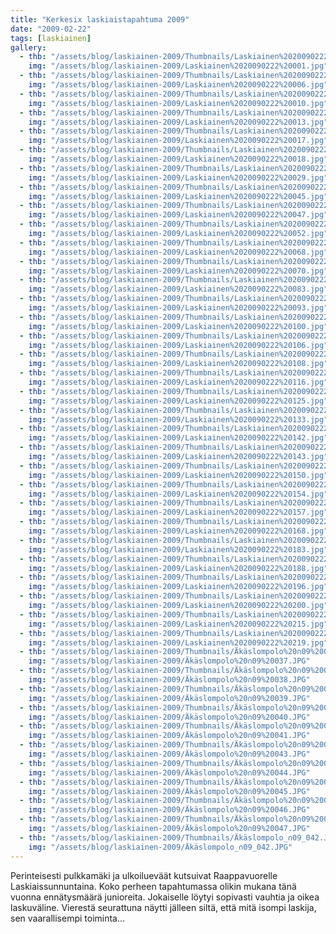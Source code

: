 ```yaml
---
title: "Kerkesix laskiaistapahtuma 2009"
date: "2009-02-22"
tags: [laskiainen]
gallery:
  - thb: "/assets/blog/laskiainen-2009/Thumbnails/Laskiainen%2020090222%20001.jpg"
    img: "/assets/blog/laskiainen-2009/Laskiainen%2020090222%20001.jpg"
  - thb: "/assets/blog/laskiainen-2009/Thumbnails/Laskiainen%2020090222%20006.jpg"
    img: "/assets/blog/laskiainen-2009/Laskiainen%2020090222%20006.jpg"
  - thb: "/assets/blog/laskiainen-2009/Thumbnails/Laskiainen%2020090222%20010.jpg"
    img: "/assets/blog/laskiainen-2009/Laskiainen%2020090222%20010.jpg"
  - thb: "/assets/blog/laskiainen-2009/Thumbnails/Laskiainen%2020090222%20013.jpg"
    img: "/assets/blog/laskiainen-2009/Laskiainen%2020090222%20013.jpg"
  - thb: "/assets/blog/laskiainen-2009/Thumbnails/Laskiainen%2020090222%20017.jpg"
    img: "/assets/blog/laskiainen-2009/Laskiainen%2020090222%20017.jpg"
  - thb: "/assets/blog/laskiainen-2009/Thumbnails/Laskiainen%2020090222%20018.jpg"
    img: "/assets/blog/laskiainen-2009/Laskiainen%2020090222%20018.jpg"
  - thb: "/assets/blog/laskiainen-2009/Thumbnails/Laskiainen%2020090222%20029.jpg"
    img: "/assets/blog/laskiainen-2009/Laskiainen%2020090222%20029.jpg"
  - thb: "/assets/blog/laskiainen-2009/Thumbnails/Laskiainen%2020090222%20045.jpg"
    img: "/assets/blog/laskiainen-2009/Laskiainen%2020090222%20045.jpg"
  - thb: "/assets/blog/laskiainen-2009/Thumbnails/Laskiainen%2020090222%20047.jpg"
    img: "/assets/blog/laskiainen-2009/Laskiainen%2020090222%20047.jpg"
  - thb: "/assets/blog/laskiainen-2009/Thumbnails/Laskiainen%2020090222%20052.jpg"
    img: "/assets/blog/laskiainen-2009/Laskiainen%2020090222%20052.jpg"
  - thb: "/assets/blog/laskiainen-2009/Thumbnails/Laskiainen%2020090222%20068.jpg"
    img: "/assets/blog/laskiainen-2009/Laskiainen%2020090222%20068.jpg"
  - thb: "/assets/blog/laskiainen-2009/Thumbnails/Laskiainen%2020090222%20070.jpg"
    img: "/assets/blog/laskiainen-2009/Laskiainen%2020090222%20070.jpg"
  - thb: "/assets/blog/laskiainen-2009/Thumbnails/Laskiainen%2020090222%20083.jpg"
    img: "/assets/blog/laskiainen-2009/Laskiainen%2020090222%20083.jpg"
  - thb: "/assets/blog/laskiainen-2009/Thumbnails/Laskiainen%2020090222%20093.jpg"
    img: "/assets/blog/laskiainen-2009/Laskiainen%2020090222%20093.jpg"
  - thb: "/assets/blog/laskiainen-2009/Thumbnails/Laskiainen%2020090222%20100.jpg"
    img: "/assets/blog/laskiainen-2009/Laskiainen%2020090222%20100.jpg"
  - thb: "/assets/blog/laskiainen-2009/Thumbnails/Laskiainen%2020090222%20106.jpg"
    img: "/assets/blog/laskiainen-2009/Laskiainen%2020090222%20106.jpg"
  - thb: "/assets/blog/laskiainen-2009/Thumbnails/Laskiainen%2020090222%20108.jpg"
    img: "/assets/blog/laskiainen-2009/Laskiainen%2020090222%20108.jpg"
  - thb: "/assets/blog/laskiainen-2009/Thumbnails/Laskiainen%2020090222%20116.jpg"
    img: "/assets/blog/laskiainen-2009/Laskiainen%2020090222%20116.jpg"
  - thb: "/assets/blog/laskiainen-2009/Thumbnails/Laskiainen%2020090222%20125.jpg"
    img: "/assets/blog/laskiainen-2009/Laskiainen%2020090222%20125.jpg"
  - thb: "/assets/blog/laskiainen-2009/Thumbnails/Laskiainen%2020090222%20133.jpg"
    img: "/assets/blog/laskiainen-2009/Laskiainen%2020090222%20133.jpg"
  - thb: "/assets/blog/laskiainen-2009/Thumbnails/Laskiainen%2020090222%20142.jpg"
    img: "/assets/blog/laskiainen-2009/Laskiainen%2020090222%20142.jpg"
  - thb: "/assets/blog/laskiainen-2009/Thumbnails/Laskiainen%2020090222%20143.jpg"
    img: "/assets/blog/laskiainen-2009/Laskiainen%2020090222%20143.jpg"
  - thb: "/assets/blog/laskiainen-2009/Thumbnails/Laskiainen%2020090222%20150.jpg"
    img: "/assets/blog/laskiainen-2009/Laskiainen%2020090222%20150.jpg"
  - thb: "/assets/blog/laskiainen-2009/Thumbnails/Laskiainen%2020090222%20154.jpg"
    img: "/assets/blog/laskiainen-2009/Laskiainen%2020090222%20154.jpg"
  - thb: "/assets/blog/laskiainen-2009/Thumbnails/Laskiainen%2020090222%20157.jpg"
    img: "/assets/blog/laskiainen-2009/Laskiainen%2020090222%20157.jpg"
  - thb: "/assets/blog/laskiainen-2009/Thumbnails/Laskiainen%2020090222%20168.jpg"
    img: "/assets/blog/laskiainen-2009/Laskiainen%2020090222%20168.jpg"
  - thb: "/assets/blog/laskiainen-2009/Thumbnails/Laskiainen%2020090222%20183.jpg"
    img: "/assets/blog/laskiainen-2009/Laskiainen%2020090222%20183.jpg"
  - thb: "/assets/blog/laskiainen-2009/Thumbnails/Laskiainen%2020090222%20188.jpg"
    img: "/assets/blog/laskiainen-2009/Laskiainen%2020090222%20188.jpg"
  - thb: "/assets/blog/laskiainen-2009/Thumbnails/Laskiainen%2020090222%20196.jpg"
    img: "/assets/blog/laskiainen-2009/Laskiainen%2020090222%20196.jpg"
  - thb: "/assets/blog/laskiainen-2009/Thumbnails/Laskiainen%2020090222%20200.jpg"
    img: "/assets/blog/laskiainen-2009/Laskiainen%2020090222%20200.jpg"
  - thb: "/assets/blog/laskiainen-2009/Thumbnails/Laskiainen%2020090222%20215.jpg"
    img: "/assets/blog/laskiainen-2009/Laskiainen%2020090222%20215.jpg"
  - thb: "/assets/blog/laskiainen-2009/Thumbnails/Laskiainen%2020090222%20219.jpg"
    img: "/assets/blog/laskiainen-2009/Laskiainen%2020090222%20219.jpg"
  - thb: "/assets/blog/laskiainen-2009/Thumbnails/Äkäslompolo%20∩09%20037.JPG"
    img: "/assets/blog/laskiainen-2009/Äkäslompolo%20∩09%20037.JPG"
  - thb: "/assets/blog/laskiainen-2009/Thumbnails/Äkäslompolo%20∩09%20038.JPG"
    img: "/assets/blog/laskiainen-2009/Äkäslompolo%20∩09%20038.JPG"
  - thb: "/assets/blog/laskiainen-2009/Thumbnails/Äkäslompolo%20∩09%20039.JPG"
    img: "/assets/blog/laskiainen-2009/Äkäslompolo%20∩09%20039.JPG"
  - thb: "/assets/blog/laskiainen-2009/Thumbnails/Äkäslompolo%20∩09%20040.JPG"
    img: "/assets/blog/laskiainen-2009/Äkäslompolo%20∩09%20040.JPG"
  - thb: "/assets/blog/laskiainen-2009/Thumbnails/Äkäslompolo%20∩09%20041.JPG"
    img: "/assets/blog/laskiainen-2009/Äkäslompolo%20∩09%20041.JPG"
  - thb: "/assets/blog/laskiainen-2009/Thumbnails/Äkäslompolo%20∩09%20043.JPG"
    img: "/assets/blog/laskiainen-2009/Äkäslompolo%20∩09%20043.JPG"
  - thb: "/assets/blog/laskiainen-2009/Thumbnails/Äkäslompolo%20∩09%20044.JPG"
    img: "/assets/blog/laskiainen-2009/Äkäslompolo%20∩09%20044.JPG"
  - thb: "/assets/blog/laskiainen-2009/Thumbnails/Äkäslompolo%20∩09%20045.JPG"
    img: "/assets/blog/laskiainen-2009/Äkäslompolo%20∩09%20045.JPG"
  - thb: "/assets/blog/laskiainen-2009/Thumbnails/Äkäslompolo%20∩09%20046.JPG"
    img: "/assets/blog/laskiainen-2009/Äkäslompolo%20∩09%20046.JPG"
  - thb: "/assets/blog/laskiainen-2009/Thumbnails/Äkäslompolo%20∩09%20047.JPG"
    img: "/assets/blog/laskiainen-2009/Äkäslompolo%20∩09%20047.JPG"
  - thb: "/assets/blog/laskiainen-2009/Thumbnails/Äkäslompolo_∩09_042.JPG"
    img: "/assets/blog/laskiainen-2009/Äkäslompolo_∩09_042.JPG"
---
```


Perinteisesti pulkkamäki ja ulkoilueväät kutsuivat Raappavuorelle
Laskiaissunnuntaina. Koko perheen tapahtumassa olikin mukana tänä vuonna
ennätysmäärä junioreita. Jokaiselle löytyi sopivasti vauhtia ja oikea
laskuväline. Vierestä seurattuna näytti jälleen siltä, että mitä isompi
laskija, sen vaarallisempi toiminta…
